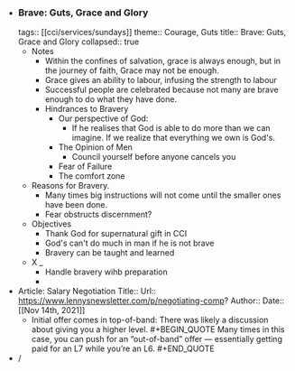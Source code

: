 - ###  Brave: Guts, Grace and Glory
  tags:: [[cci/services/sundays]]
  theme:: Courage, Guts
  title:: Brave: Guts, Grace and Glory
  collapsed:: true
	- Notes
		- Within the confines of salvation, grace is always enough, but in the journey of faith, Grace may not be enough.
		- Grace gives an ability to labour, infusing the strength to labour
		- Successful people are celebrated because not many are brave enough to do what they have done.
		- Hindrances to Bravery
			- Our perspective of God:
				- If he realises that God is able to do more than we can imagine. If we realize that everything we own is God's.
			- The Opinion of Men
				- Council yourself before anyone cancels you
			- Fear of Failure
			- The comfort zone
	- Reasons for Bravery.
		- Many times big instructions will not come until the smaller ones have been done.
		- Fear obstructs discernment?
	- Objectives
		- Thank God for supernatural gift in CCI
		- God's can't do much in man if he is not brave
		- Bravery can be taught and learned
	- X _
		- Handle bravery wihb preparation
		-
- Article: Salary Negotiation
  Title::
  Url:: https://www.lennysnewsletter.com/p/negotiating-comp?
  Author:: 
  Date:: [[Nov 14th, 2021]]
	- Initial offer comes in top-of-band: There was likely a discussion about giving you a higher level. 
	  #+BEGIN_QUOTE
	  Many times in this case, you can push for an “out-of-band” offer — essentially getting paid for an L7 while you’re an L6.
	  #+END_QUOTE
- /